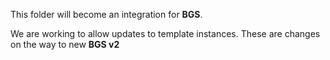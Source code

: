 This folder will become an integration for **BGS**.

We are working to allow updates to template instances.
These are changes on the way to new **BGS v2**
